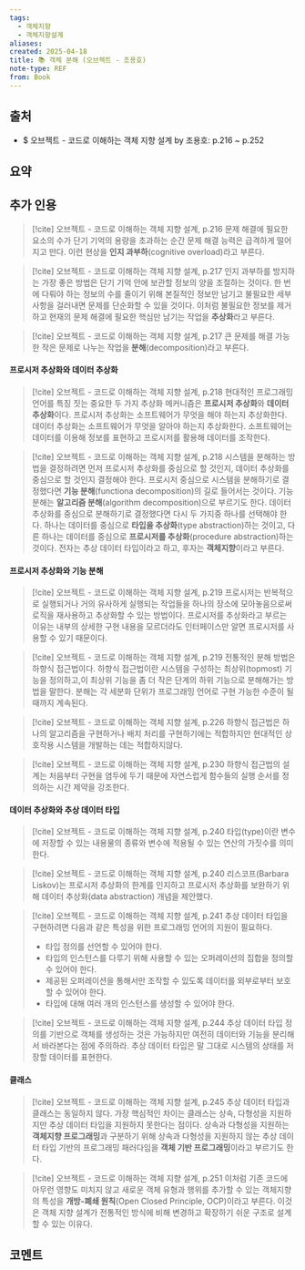 ```yaml
---
tags:
  - 객체지향
  - 객체지향설계
aliases: 
created: 2025-04-18
title: 📚 객체 분해 (오브젝트 - 조용호)
note-type: REF
from: Book
---
```


## 출처

- $ 오브젝트 - 코드로 이해하는 객체 지향 설계 by 조용호: p.216 ~ p.252

## 요약


## 추가 인용

>[!cite] 오브젝트 - 코드로 이해하는 객체 지향 설계, p.216
>문제 해결에 필요한 요소의 수가 단기 기억의 용량을 초과하는 순간 문제 해결 능력은 급격하게 떨어지고 만다. 이런 현상을 **인지 과부하**(cognitive overload)라고 부른다.

>[!cite] 오브젝트 - 코드로 이해하는 객체 지향 설계, p.217
>인지 과부하를 방지하는 가장 좋은 방법은 단기 기억 안에 보관할 정보의 양을 조절하는 것이다. 한 번에 다뤄야 하는 정보의 수를 줄이기 위해 본질적인 정보만 남기고 불필요한 세부 사항을 걸러내면 문제를 단순화할 수 있을 것이다. 이처럼 불필요한 정보를 제거하고 현재의 문제 해결에 필요한 핵심만 남기는 작업을 **추상화**라고 부른다.

>[!cite] 오브젝트 - 코드로 이해하는 객체 지향 설계, p.217
>큰 문제를 해결 가능한 작은 문제로 나누는 작업을 **분해**(decomposition)라고 부른다.

#### 프로시저 추상화와 데이터 추상화

>[!cite] 오브젝트 - 코드로 이해하는 객체 지향 설계, p.218
>현대적인 프로그래밍 언어를 특징 짓는 중요한 두 가지 추상화 메커니즘은 **프로시저 추상화**와 **데이터 추상화**이다. 프로시저 추상화는 소프트웨어가 무엇을 해야 하는지 추상화한다. 데이터 추상화는 소프트웨어가 무엇을 알아야 하는지 추상화한다. 소프트웨어는 데이터를 이용해 정보를 표현하고 프로시저를 활용해 데이터를 조작한다.

>[!cite] 오브젝트 - 코드로 이해하는 객체 지향 설계, p.218
>시스템을 분해하는 방법을 결정하려면 먼저 프로시저 추상화를 중심으로 할 것인지, 데이터 추상화를 중심으로 할 것인지 결정해야 한다. 프로시저 중심으로 시스템을 분해하기로 결정했다면 **기능 분해**(functiona decomposition)의 길로 들어서는 것이다. 기능 분해는 **알고리즘 분해**(algorithm decomposition)으로 부르기도 한다. 데이터 추상화를 중심으로 분해하기로 결정했다면 다시 두 가지중 하나를 선택해야 한다. 하나는 데이터를 중심으로 **타입을 추상화**(type abstraction)하는 것이고, 다른 하나는 데이터를 중심으로 **프로시저를 추상화**(procedure abstraction)하는 것이다. 전자는 추상 데이터 타입이라고 하고, 후자는 **객체지향**이라고 부른다.

#### 프로시저 추상화와 기능 분해

>[!cite] 오브젝트 - 코드로 이해하는 객체 지향 설계, p.219
>프로시저는 반복적으로 실행되거나 거의 유사하게 실행되는 작업들을 하나의 장소에 모아놓음으로써 로직을 재사용하고 추상화할 수 있는 방법이다. 프로시저를 추상화라고 부르는 이유는 내부의 상세한 구현 내용을 모르더라도 인터페이스만 알면 프로시저를 사용할 수 있기 때문이다.

>[!cite] 오브젝트 - 코드로 이해하는 객체 지향 설계, p.219
>전통적인 분해 방법은 하향식 접근법이다. 하향식 접근법이란 시스템을 구성하는 최상위(topmost) 기능을 정의하고,이 최상위 기능을 좀 더 작은 단계의 하위 기능으로 분해해가는 방법을 말한다. 분해는 각 세분화 단위가 프로그래밍 언어로 구현 가능한 수준이 될 때까지 계속된다.

>[!cite] 오브젝트 - 코드로 이해하는 객체 지향 설계, p.226
>하향식 접근법은 하나의 알고리즘을 구현하거나 배치 처리를 구현하기에는 적합하지만 현대적인 상호작용 시스템을 개발하는 데는 적합하지않다.

>[!cite] 오브젝트 - 코드로 이해하는 객체 지향 설계, p.230
>하향식 접근법의 설계는 처음부터 구현을 염두에 두기 때문에 자연스럽게 함수들의 실행 순서를 정의하는 시간 제약을 강조한다.

#### 데이터 추상화와 추상 데이터 타입

>[!cite] 오브젝트 - 코드로 이해하는 객체 지향 설계, p.240
>타입(type)이란 변수에 저장할 수 있는 내용물의 종류와 변수에 적용될 수 있는 연산의 가짓수를 의미한다. 

>[!cite] 오브젝트 - 코드로 이해하는 객체 지향 설계, p.240
>리스코프(Barbara Liskov)는 프로시저 추상화의 한계를 인지하고 프로시저 추상화를 보완하기 위해 데이터 추상화(data abstraction) 개념을 제안했다.

>[!cite] 오브젝트 - 코드로 이해하는 객체 지향 설계, p.241
>추상 데이터 타입을 구현하려면 다음과 같은 특성을 위한 프로그래밍 언어의 지원이 필요하다.
>- 타입 정의를 선언할 수 있어야 한다.
>- 타입의 인스턴스를 다루기 위해 사용할 수 있는 오퍼레이션의 집합을 정의할 수 있어야 한다.
>- 제공된 오퍼레이션을 통해서만 조작할 수 있도록 데이터를 외부로부터 보호할 수 있어야 한다.
>- 타입에 대해 여러 개의 인스턴스를 생성할 수 있어야 한다.

>[!cite] 오브젝트 - 코드로 이해하는 객체 지향 설계, p.244
>추상 데이터 타입 정의를 기반으로 객체를 생성하는 것은 가능하지만 여전히 데이터와 기능을 분리해서 바라본다는 점에 주의하라. 추상 데이터 타입은 말 그대로 시스템의 상태를 저장할 데이터를 표현한다.

#### 클래스

>[!cite] 오브젝트 - 코드로 이해하는 객체 지향 설계, p.245
>추상 데이터 타입과 클래스는 동일하지 않다. 가장 핵심적인 차이는 클래스는 상속, 다형성을 지원하지만 추상 데이터 타입을 지원하지 못한다는 점이다. 상속과 다형성을 지원하는 **객체지향 프로그래밍**과 구분하기 위해 상속과 다형성을 지원하지 않는 추상 데이터 타입 기반의 프로그래밍 패러다임을 **객체 기반 프로그래밍**이라고 부르기도 한다.

>[!cite] 오브젝트 - 코드로 이해하는 객체 지향 설계, p.251
>이처럼 기존 코드에 아무런 영향도 미치지 않고 새로운 객체 유형과 행위를 추가할 수 있는 객체지향의 특성을 **개방-폐쇄 원칙**(Open Closed Principle, OCP)이라고 부른다. 이것은 객체 지향 설계가 전통적인 방식에 비해 변경하고 확장하기 쉬운 구조로 설계할 수 있는 이유다.



## 코멘트